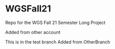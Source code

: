 # WGSFall21
Repo for the WGS Fall 21 Semester Long Project

Added from other account


This is in the test branch
Added from OtherBranch